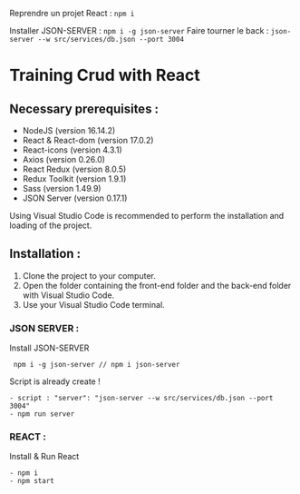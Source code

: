 Reprendre un projet React : `npm i`

Installer JSON-SERVER : `npm i -g json-server`
Faire tourner le back : `json-server --w src/services/db.json --port 3004`

# Training Crud with React

## Necessary prerequisites :

- NodeJS (version 16.14.2)
- React & React-dom (version 17.0.2)
- React-icons (version 4.3.1)
- Axios (version 0.26.0)
- React Redux (version 8.0.5)
- Redux Toolkit (version 1.9.1)
- Sass (version 1.49.9)
- JSON Server (version 0.17.1)

Using Visual Studio Code is recommended to perform the installation and loading of the project.

## Installation :

1. Clone the project to your computer.
2. Open the folder containing the front-end folder and the back-end folder with Visual Studio Code.
3. Use your Visual Studio Code terminal.

### JSON SERVER :

Install JSON-SERVER

```
 npm i -g json-server // npm i json-server
```

Script is already create !

```
- script : "server": "json-server --w src/services/db.json --port 3004"
- npm run server
```

### REACT :

Install & Run React

```
- npm i
- npm start
```
